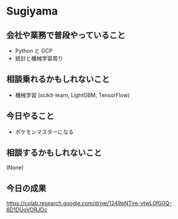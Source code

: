 # Sugiyama

## 会社や業務で普段やっていること

- Python と GCP
- 統計と機械学習周り

## 相談乗れるかもしれないこと

- 機械学習 (scikit-learn, LightGBM, TensorFlow)

## 今日やること

- ポケモンマスターになる

## 相談するかもしれないこと

(None)

## 今日の成果

https://colab.research.google.com/drive/1249pNTire-vtwL0fG0Q-6D1DUoVORJDc
